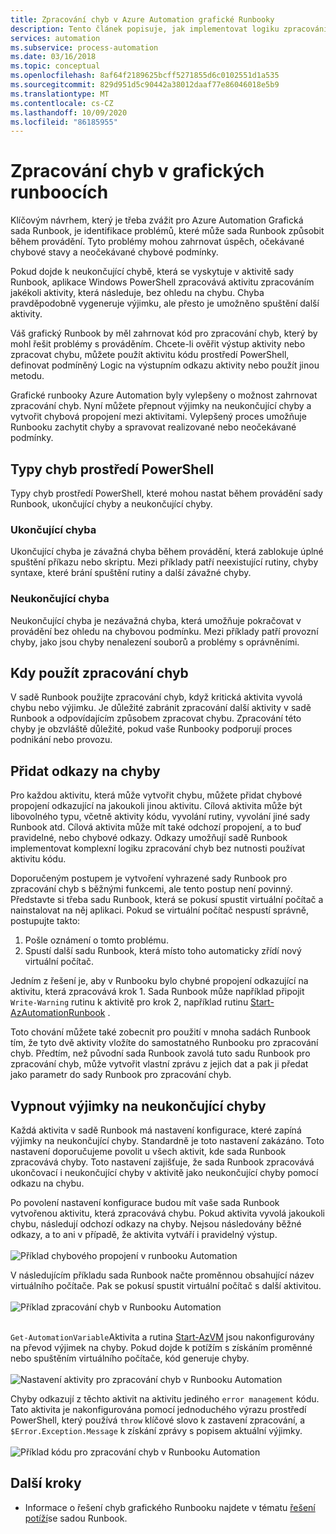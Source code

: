 ```yaml
---
title: Zpracování chyb v Azure Automation grafické Runbooky
description: Tento článek popisuje, jak implementovat logiku zpracování chyb v grafických sadách Runbook.
services: automation
ms.subservice: process-automation
ms.date: 03/16/2018
ms.topic: conceptual
ms.openlocfilehash: 8af64f2189625bcff5271855d6c0102551d1a535
ms.sourcegitcommit: 829d951d5c90442a38012daaf77e86046018e5b9
ms.translationtype: MT
ms.contentlocale: cs-CZ
ms.lasthandoff: 10/09/2020
ms.locfileid: "86185955"
---
```

# <a name="handle-errors-in-graphical-runbooks"></a>Zpracování chyb v grafických runboocích

Klíčovým návrhem, který je třeba zvážit pro Azure Automation Grafická sada Runbook, je identifikace problémů, které může sada Runbook způsobit během provádění. Tyto problémy mohou zahrnovat úspěch, očekávané chybové stavy a neočekávané chybové podmínky.

Pokud dojde k neukončující chybě, která se vyskytuje v aktivitě sady Runbook, aplikace Windows PowerShell zpracovává aktivitu zpracováním jakékoli aktivity, která následuje, bez ohledu na chybu. Chyba pravděpodobně vygeneruje výjimku, ale přesto je umožněno spuštění další aktivity.

Váš grafický Runbook by měl zahrnovat kód pro zpracování chyb, který by mohl řešit problémy s prováděním. Chcete-li ověřit výstup aktivity nebo zpracovat chybu, můžete použít aktivitu kódu prostředí PowerShell, definovat podmíněný Logic na výstupním odkazu aktivity nebo použít jinou metodu.

Grafické runbooky Azure Automation byly vylepšeny o možnost zahrnovat zpracování chyb. Nyní můžete přepnout výjimky na neukončující chyby a vytvořit chybová propojení mezi aktivitami. Vylepšený proces umožňuje Runbooku zachytit chyby a spravovat realizované nebo neočekávané podmínky. 

## <a name="powershell-error-types"></a>Typy chyb prostředí PowerShell

Typy chyb prostředí PowerShell, které mohou nastat během provádění sady Runbook, ukončující chyby a neukončující chyby.
 
### <a name="terminating-error"></a>Ukončující chyba

Ukončující chyba je závažná chyba během provádění, která zablokuje úplné spuštění příkazu nebo skriptu. Mezi příklady patří neexistující rutiny, chyby syntaxe, které brání spuštění rutiny a další závažné chyby.

### <a name="non-terminating-error"></a>Neukončující chyba

Neukončující chyba je nezávažná chyba, která umožňuje pokračovat v provádění bez ohledu na chybovou podmínku. Mezi příklady patří provozní chyby, jako jsou chyby nenalezení souborů a problémy s oprávněními.

## <a name="when-to-use-error-handling"></a>Kdy použít zpracování chyb

V sadě Runbook použijte zpracování chyb, když kritická aktivita vyvolá chybu nebo výjimku. Je důležité zabránit zpracování další aktivity v sadě Runbook a odpovídajícím způsobem zpracovat chybu. Zpracování této chyby je obzvláště důležité, pokud vaše Runbooky podporují proces podnikání nebo provozu.

## <a name="add-error-links"></a>Přidat odkazy na chyby

Pro každou aktivitu, která může vytvořit chybu, můžete přidat chybové propojení odkazující na jakoukoli jinou aktivitu. Cílová aktivita může být libovolného typu, včetně aktivity kódu, vyvolání rutiny, vyvolání jiné sady Runbook atd. Cílová aktivita může mít také odchozí propojení, a to buď pravidelné, nebo chybové odkazy. Odkazy umožňují sadě Runbook implementovat komplexní logiku zpracování chyb bez nutnosti používat aktivitu kódu.

Doporučeným postupem je vytvoření vyhrazené sady Runbook pro zpracování chyb s běžnými funkcemi, ale tento postup není povinný. Představte si třeba sadu Runbook, která se pokusí spustit virtuální počítač a nainstalovat na něj aplikaci. Pokud se virtuální počítač nespustí správně, postupujte takto:

1. Pošle oznámení o tomto problému.
2. Spustí další sadu Runbook, která místo toho automaticky zřídí nový virtuální počítač.

Jedním z řešení je, aby v Runbooku bylo chybné propojení odkazující na aktivitu, která zpracovává krok 1. Sada Runbook může například připojit `Write-Warning` rutinu k aktivitě pro krok 2, například rutinu [Start-AzAutomationRunbook](/powershell/module/az.automation/start-azautomationrunbook?view=azps-3.5.0) .

Toto chování můžete také zobecnit pro použití v mnoha sadách Runbook tím, že tyto dvě aktivity vložíte do samostatného Runbooku pro zpracování chyb. Předtím, než původní sada Runbook zavolá tuto sadu Runbook pro zpracování chyb, může vytvořit vlastní zprávu z jejich dat a pak ji předat jako parametr do sady Runbook pro zpracování chyb.

## <a name="turn-exceptions-into-non-terminating-errors"></a>Vypnout výjimky na neukončující chyby

Každá aktivita v sadě Runbook má nastavení konfigurace, které zapíná výjimky na neukončující chyby. Standardně je toto nastavení zakázáno. Toto nastavení doporučujeme povolit u všech aktivit, kde sada Runbook zpracovává chyby. Toto nastavení zajišťuje, že sada Runbook zpracovává ukončovací i neukončující chyby v aktivitě jako neukončující chyby pomocí odkazu na chybu.  

Po povolení nastavení konfigurace budou mít vaše sada Runbook vytvořenou aktivitu, která zpracovává chybu. Pokud aktivita vyvolá jakoukoli chybu, následují odchozí odkazy na chyby. Nejsou následovány běžné odkazy, a to ani v případě, že aktivita vytváří i pravidelný výstup.<br><br> ![Příklad chybového propojení v runbooku Automation](media/automation-runbook-graphical-error-handling/error-link-example.png)

V následujícím příkladu sada Runbook načte proměnnou obsahující název virtuálního počítače. Pak se pokusí spustit virtuální počítač s další aktivitou.<br><br> ![Příklad zpracování chyb v Runbooku Automation](media/automation-runbook-graphical-error-handling/runbook-example-error-handling.png)<br><br>      

`Get-AutomationVariable`Aktivita a rutina [Start-AzVM](/powershell/module/Az.Compute/Start-AzVM?view=azps-3.5.0) jsou nakonfigurovány na převod výjimek na chyby. Pokud dojde k potížím s získáním proměnné nebo spuštěním virtuálního počítače, kód generuje chyby.<br><br> ![Nastavení aktivity pro zpracování chyb v Runbooku Automation ](media/automation-runbook-graphical-error-handling/activity-blade-convertexception-option.png)

Chyby odkazují z těchto aktivit na aktivitu jediného `error management` kódu. Tato aktivita je nakonfigurována pomocí jednoduchého výrazu prostředí PowerShell, který používá `throw` klíčové slovo k zastavení zpracování, a `$Error.Exception.Message` k získání zprávy s popisem aktuální výjimky.<br><br> ![Příklad kódu pro zpracování chyb v Runbooku Automation](media/automation-runbook-graphical-error-handling/runbook-example-error-handling-code.png)

## <a name="next-steps"></a>Další kroky

* Informace o řešení chyb grafického Runbooku najdete v tématu [řešení potíží](troubleshoot/runbooks.md)se sadou Runbook.
